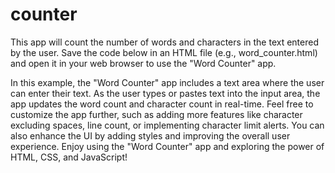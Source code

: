 # counter 

This app will count the number of words and characters in the text entered by the user.
Save the code below in an HTML file (e.g., word_counter.html) and open it in your web browser to use the "Word Counter" app.

In this example, the "Word Counter" app includes a text area where the user can enter their text. As the user types or pastes text into the input area, the app updates the word count and character count in real-time.
Feel free to customize the app further, such as adding more features like character excluding spaces, line count, or implementing character limit alerts. You can also enhance the UI by adding styles and improving the overall user experience.
Enjoy using the "Word Counter" app and exploring the power of HTML, CSS, and JavaScript!
